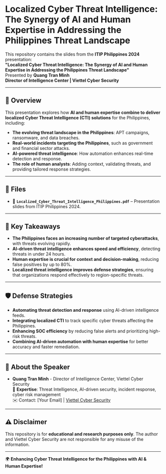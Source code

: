 # Localized Cyber Threat Intelligence: The Synergy of AI and Human Expertise in Addressing the Philippines Threat Landscape

This repository contains the slides from the **ITIP Philippines 2024** presentation:  
**"Localized Cyber Threat Intelligence: The Synergy of AI and Human Expertise in Addressing the Philippines Threat Landscape"**  
Presented by **Quang Tran Minh**  
**Director of Intelligence Center | Viettel Cyber Security**

---

## 📌 Overview
This presentation explores how **AI and human expertise combine to deliver localized Cyber Threat Intelligence (CTI) solutions** for the Philippines, including:
- **The evolving threat landscape in the Philippines**: APT campaigns, ransomware, and data breaches.
- **Real-world incidents targeting the Philippines**, such as government and financial sector attacks.
- **AI-powered threat intelligence**: How automation enhances real-time detection and response.
- **The role of human analysts**: Adding context, validating threats, and providing tailored response strategies.

---

## 📂 Files
- 📄 **`Localized_Cyber_Threat_Intelligence_Philippines.pdf`** – Presentation slides from ITIP Philippines 2024.

---

## 🚀 Key Takeaways
- **The Philippines faces an increasing number of targeted cyberattacks**, with threats evolving rapidly.
- **AI-driven threat intelligence enhances speed and efficiency**, detecting threats in under 24 hours.
- **Human expertise is crucial for context and decision-making**, reducing false positives by up to 80%.
- **Localized threat intelligence improves defense strategies**, ensuring that organizations respond effectively to region-specific threats.

---

## 🛡 Defense Strategies
- **Automating threat detection and response** using AI-driven intelligence feeds.
- **Integrating localized CTI** to track specific cyber threats affecting the Philippines.
- **Enhancing SOC efficiency** by reducing false alerts and prioritizing high-risk threats.
- **Combining AI-driven automation with human expertise** for better accuracy and faster remediation.

---

## 📢 About the Speaker
- **Quang Tran Minh** - Director of Intelligence Center, Viettel Cyber Security  
  📍 **Expertise**: Threat Intelligence, AI-driven security, incident response, cyber risk management  
  ✉️ Contact: [Your Email] | [Viettel Cyber Security](https://viettelcybersecurity.com)

---

## ⚠️ Disclaimer
This repository is for **educational and research purposes only**. The author and Viettel Cyber Security are not responsible for any misuse of the information.

---

🌍 **Enhancing Cyber Threat Intelligence for the Philippines with AI & Human Expertise!**

